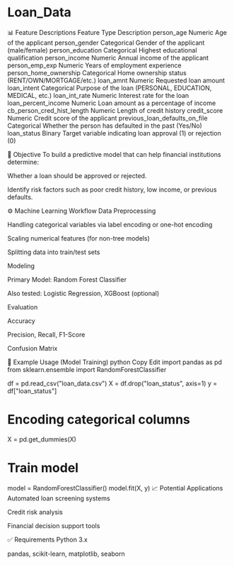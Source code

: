 # Loan_Data

📊 Feature Descriptions
Feature	Type	Description
person_age	Numeric	Age of the applicant
person_gender	Categorical	Gender of the applicant (male/female)
person_education	Categorical	Highest educational qualification
person_income	Numeric	Annual income of the applicant
person_emp_exp	Numeric	Years of employment experience
person_home_ownership	Categorical	Home ownership status (RENT/OWN/MORTGAGE/etc.)
loan_amnt	Numeric	Requested loan amount
loan_intent	Categorical	Purpose of the loan (PERSONAL, EDUCATION, MEDICAL, etc.)
loan_int_rate	Numeric	Interest rate for the loan
loan_percent_income	Numeric	Loan amount as a percentage of income
cb_person_cred_hist_length	Numeric	Length of credit history
credit_score	Numeric	Credit score of the applicant
previous_loan_defaults_on_file	Categorical	Whether the person has defaulted in the past (Yes/No)
loan_status	Binary	Target variable indicating loan approval (1) or rejection (0)

📌 Objective
To build a predictive model that can help financial institutions determine:

Whether a loan should be approved or rejected.

Identify risk factors such as poor credit history, low income, or previous defaults.

⚙️ Machine Learning Workflow
Data Preprocessing

Handling categorical variables via label encoding or one-hot encoding

Scaling numerical features (for non-tree models)

Splitting data into train/test sets

Modeling

Primary Model: Random Forest Classifier

Also tested: Logistic Regression, XGBoost (optional)

Evaluation

Accuracy

Precision, Recall, F1-Score

Confusion Matrix

📁 Example Usage (Model Training)
python
Copy
Edit
import pandas as pd
from sklearn.ensemble import RandomForestClassifier

df = pd.read_csv("loan_data.csv")
X = df.drop("loan_status", axis=1)
y = df["loan_status"]

# Encoding categorical columns
X = pd.get_dummies(X)

# Train model
model = RandomForestClassifier()
model.fit(X, y)
📈 Potential Applications
Automated loan screening systems

Credit risk analysis

Financial decision support tools

✅ Requirements
Python 3.x

pandas, scikit-learn, matplotlib, seaborn

